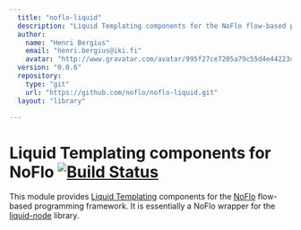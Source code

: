 ```yaml
---
  title: "noflo-liquid"
  description: "Liquid Templating components for the NoFlo flow-based programming environment"
  author: 
    name: "Henri Bergius"
    email: "henri.bergius@iki.fi"
    avatar: "http://www.gravatar.com/avatar/995f27ce7205a79c55d4e44223cd6de0?s=23"
  version: "0.0.6"
  repository: 
    type: "git"
    url: "https://github.com/noflo/noflo-liquid.git"
  layout: "library"

---
```

Liquid Templating components for NoFlo [![Build Status](https://secure.travis-ci.org/noflo/noflo-liquid.png?branch=master)](https://travis-ci.org/noflo/noflo-liquid)
=========================

This module provides [Liquid Templating](http://liquidmarkup.org/) components for the [NoFlo](http://noflojs.org/) flow-based programming framework. It is essentially a NoFlo wrapper for the [liquid-node](https://github.com/sirlantis/liquid-node) library.
